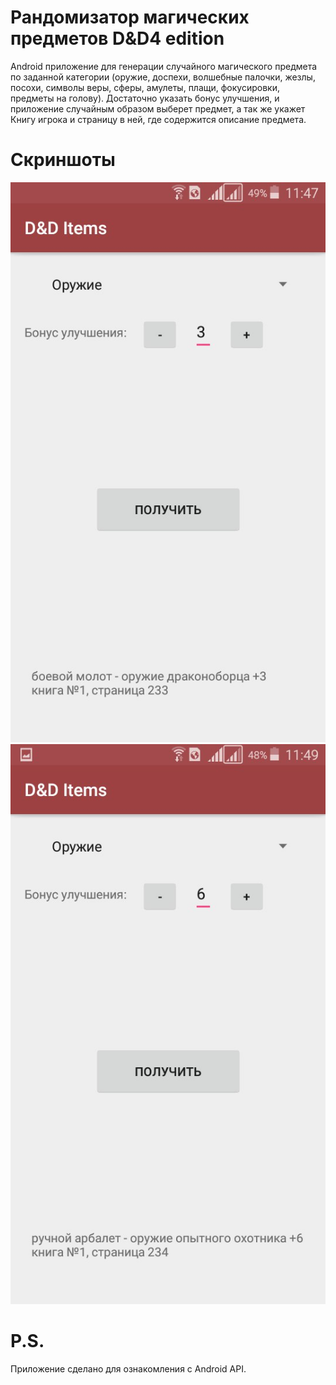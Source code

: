 # Рандомизатор магических предметов D&D4 edition
Android приложение для генерации случайного магического предмета по заданной категории (оружие, доспехи, волшебные палочки, жезлы, посохи, символы веры, сферы, амулеты, плащи, фокусировки, предметы на голову).
Достаточно указать бонус улучшения, и приложение случайным образом выберет предмет, а так же укажет Книгу игрока и страницу в ней, где содержится описание предмета.
# Скриншоты
![Скриншот 1](https://github.com/Nexterot/dnd4-magic-items/blob/develop/screenshot_1.jpg) <br>
![Скриншот 2](https://github.com/Nexterot/dnd4-magic-items/blob/develop/screenshot_2.jpg)
# P.S.
Приложение сделано для ознакомления с Android API.
